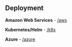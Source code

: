 ## Deployment

**Amazon Web Services** - [/aws](/deployment/aws)

**Kubernetes/Helm** - [/k8s](/deployment/k8s)

**Azure** - [/azure](/deployment/azure)
